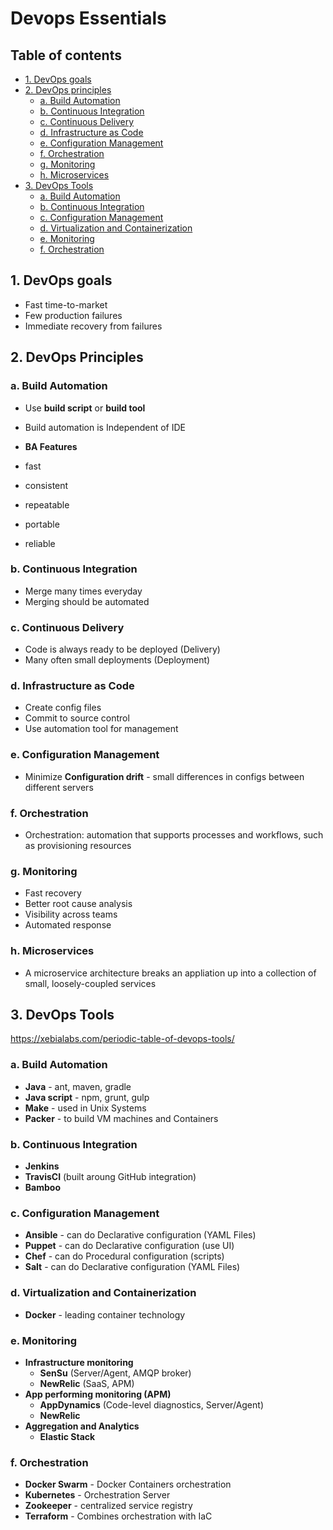 # Devops Essentials

## Table of contents

- [1. DevOps goals](#DG)
- [2. DevOps principles](#DP)
    - [a. Build Automation](#BA)
    - [b. Continuous Integration](#CI)
    - [c. Continuous Delivery](#CD)
    - [d. Infrastructure as Code](#IaC)
    - [e. Configuration Management](#CM)
    - [f. Orchestration](#ON)
    - [g. Monitoring](#MG)
    - [h. Microservices](#MS)
- [3. DevOps Tools](#DT)
    - [a. Build Automation](#BA1)
    - [b. Continuous Integration](#CI1)
    - [c. Configuration Management](#CM1)
    - [d. Virtualization and Containerization](#VC1)
    - [e. Monitoring](#MG1)
    - [f. Orchestration](#ON1)

## 1. DevOps goals <a name="DG"></a>

- Fast time-to-market
- Few production failures
- Immediate recovery from failures

## 2. DevOps Principles <a name="DP"></a>

### a. Build Automation <a name="BA"></a>

- Use **build script** or **build tool**
- Build automation is Independent of IDE

- **BA Features**

- fast
- consistent
- repeatable
- portable
- reliable

### b. Continuous Integration <a name="CI"></a>

- Merge many times everyday
- Merging should be automated

### c. Continuous Delivery <a name="CD"></a>

- Code is always ready to be deployed (Delivery)
- Many often small deployments (Deployment)

### d. Infrastructure as Code <a name="IaC"></a>

- Create config files
- Commit to source control
- Use automation tool for management

### e. Configuration Management <a name="CM"></a>

- Minimize **Configuration drift** - small differences in configs between different servers

### f. Orchestration <a name="ON"></a>

- Orchestration: automation that supports processes and workflows, such as provisioning resources

### g. Monitoring <a name="MG"></a>

- Fast recovery
- Better root cause analysis
- Visibility across teams
- Automated response

### h. Microservices <a name="MS"></a>

- A microservice architecture breaks an appliation up into a collection of small, loosely-coupled services

## 3. DevOps Tools <a name="DT"></a>

https://xebialabs.com/periodic-table-of-devops-tools/

### a. Build Automation <a name="BA1"></a>

- **Java** - ant, maven, gradle
- **Java script** - npm, grunt, gulp
- **Make** - used in Unix Systems
- **Packer** - to build VM machines and Containers

### b. Continuous Integration <a name="CI1"></a>

- **Jenkins**
- **TravisCI** (built aroung GitHub integration)
- **Bamboo**

### c. Configuration Management <a name="CM1"></a>

- **Ansible** - can do Declarative configuration (YAML Files)
- **Puppet** - can do Declarative configuration (use UI)
- **Chef** - can do Procedural configuration (scripts)
- **Salt** - can do Declarative configuration (YAML Files)

### d. Virtualization and Containerization <a name="VC1"></a>

- **Docker** - leading container technology

### e. Monitoring <a name="MG1"></a>

- **Infrastructure monitoring**
    - **SenSu** (Server/Agent, AMQP broker)
    - **NewRelic** (SaaS, APM)
- **App performing monitoring (APM)**
    - **AppDynamics** (Code-level diagnostics, Server/Agent)
    - **NewRelic**
- **Aggregation and Analytics**
    - **Elastic Stack**

### f. Orchestration <a name="ON1"></a>

- **Docker Swarm** - Docker Containers orchestration
- **Kubernetes** - Orchestration Server
- **Zookeeper** - centralized service registry
- **Terraform** - Combines orchestration with IaC